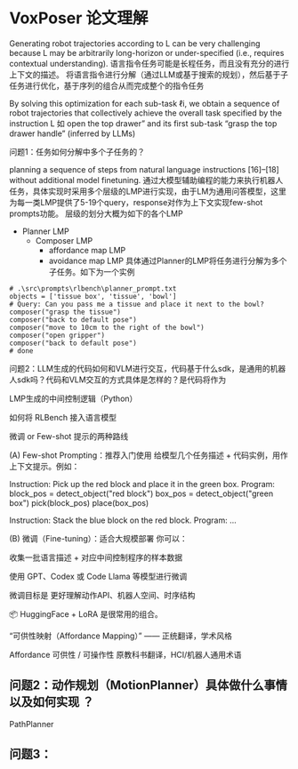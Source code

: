 # VoxPoser 论文理解

Generating robot trajectories according to L can be very challenging because L may be arbitrarily long-horizon or under-specified (i.e., requires contextual understanding).
语言指令任务可能是长程任务，而且没有充分的进行上下文的描述。
将语言指令进行分解（通过LLM或基于搜索的规划），然后基于子任务进行优化，基于序列的组合从而完成整个的指令任务

By solving this optimization for each sub-task ℓi, we obtain a sequence of robot trajectories that collectively achieve the overall task specified by the instruction L
如 open the top drawer” and its first sub-task “grasp the top drawer handle” (inferred by LLMs)

问题1：任务如何分解中多个子任务的？

planning a sequence of steps from natural language instructions [16]–[18] without additional model finetuning.
通过大模型辅助编程的能力来执行机器人任务，具体实现时采用多个层级的LMP进行实现，由于LM为通用问答模型，这里为每一类LMP提供了5-19个query，response对作为上下文实现few-shot prompts功能。
层级的划分大概为如下的各个LMP

- Planner LMP
  - Composer LMP
    - affordance map LMP
    - avoidance map LMP
      具体通过Planner的LMP将任务进行分解为多个子任务。如下为一个实例

```
# .\src\prompts\rlbench\planner_prompt.txt
objects = ['tissue box', 'tissue', 'bowl']
# Query: Can you pass me a tissue and place it next to the bowl?
composer("grasp the tissue")
composer("back to default pose")
composer("move to 10cm to the right of the bowl")
composer("open gripper")
composer("back to default pose")
# done
```

问题2：LLM生成的代码如何和VLM进行交互，代码基于什么sdk，是通用的机器人sdk吗？代码和VLM交互的方式具体是怎样的？是代码将作为

LMP生成的中间控制逻辑（Python）

如何将 RLBench 接入语言模型

微调 or Few-shot 提示的两种路线

(A) Few-shot Prompting：推荐入门使用
给模型几个任务描述 + 代码实例，用作上下文提示。例如：

Instruction: Pick up the red block and place it in the green box.
Program:
block_pos = detect_object("red block")
box_pos = detect_object("green box")
pick(block_pos)
place(box_pos)

Instruction: Stack the blue block on the red block.
Program:
...

(B) 微调（Fine-tuning）：适合大规模部署
你可以：

收集一批语言描述 + 对应中间控制程序的样本数据

使用 GPT、Codex 或 Code Llama 等模型进行微调

微调目标是 更好理解动作API、机器人空间、时序结构

📦 HuggingFace + LoRA 是很常用的组合。

“可供性映射（Affordance Mapping）” —— 正统翻译，学术风格

Affordance	可供性 / 可操作性	原教科书翻译，HCI/机器人通用术语

## 问题2：动作规划（MotionPlanner）具体做什么事情以及如何实现 ？

PathPlanner

## 问题3：
